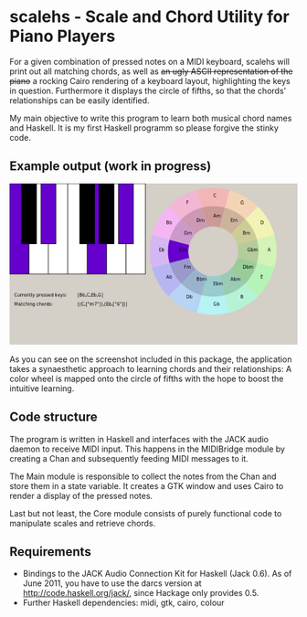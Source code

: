 scalehs - Scale and Chord Utility for Piano Players
===================================================

For a given combination of pressed notes on a MIDI keyboard, scalehs will
print out all matching chords, as well as ~~an ugly ASCII representation of
the piano~~ a rocking Cairo rendering of a keyboard layout, highlighting the
keys in question. Furthermore it displays the circle of fifths, so that the chords' relationships can be easily identified.

My main objective to write this program to learn both musical chord names and Haskell. It is my first Haskell programm so please forgive the stinky code.

Example output (work in progress)
---------------------------------

![Screenshot of the development version](screenshot.png "Screenshot")

As you can see on the screenshot included in this package, the application takes a synaesthetic approach to learning chords and their relationships: A color wheel is mapped onto the circle of fifths with the hope to boost the intuitive learning.

Code structure
--------------

The program is written in Haskell and interfaces with the JACK audio daemon to
receive MIDI input. This happens in the MIDIBridge module by creating a Chan
and subsequently feeding MIDI messages to it.

The Main module is responsible to collect the notes from the Chan and store
them in a state variable. It creates a GTK window and uses Cairo to render a
display of the pressed notes.

Last but not least, the Core module consists of purely functional code to
manipulate scales and retrieve chords.

Requirements
------------

 * Bindings to the JACK Audio Connection Kit for Haskell (Jack 0.6). As of
   June 2011, you have to use the darcs version at
   http://code.haskell.org/jack/, since Hackage only provides 0.5.
 * Further Haskell dependencies: midi, gtk, cairo, colour
